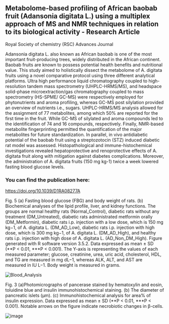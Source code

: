 ## Metabolome-based profiling of African baobab fruit (Adansonia digitata L.) using a multiplex approach of MS and NMR techniques in relation to its biological activity - Research Article

Royal Society of chemistry (RSC) Advances Journal



Adansonia digitata L. also known as African baobab is one of the most important fruit-producing trees,
widely distributed in the African continent. Baobab fruits are known to possess potential health benefits
and nutritional value. This study aimed to holistically dissect the metabolome of A. digitata fruits using
a novel comparative protocol using three different analytical platforms. Ultra high performance liquid
chromatography coupled to high-resolution tandem mass spectrometry (UHPLC-HRMS/MS), and
headspace solid-phase microextraction/gas chromatography coupled to mass spectrometry (HS-SPME/
GC-MS) were respectively employed for phytonutrients and aroma profiling, whereas GC-MS post
silylation provided an overview of nutrients i.e., sugars. UHPLC-HRMS/MS analysis allowed for the
assignment of 77 metabolites, among which 50% are reported for the first time in the fruit. While GC-MS
of silylated and aroma compounds led to the identification of 74 and 16 compounds, respectively.
Finally, NMR-based metabolite fingerprinting permitted the quantification of the major metabolites for
future standardization. In parallel, in vivo antidiabetic potential of the baobab fruit using a streptozotocin
(STZ) induced diabetic rat model was assessed. Histopathological and immune-histochemical
investigations revealed hepatoprotective and renoprotective effects of A. digitata fruit along with
mitigation against diabetes complications. Moreover, the administration of A. digitata fruits (150 mg kg-1)
twice a week lowered fasting blood glucose levels.

### You can find the publication here:
https://doi.org/10.1039/D1RA08277A

Fig. 5 (a) Fasting blood glucose (FBG) and body weight of rats. (b) Biochemical analyses of the lipid profile, liver, and kidney functions. The groups are normal healthy rats (Normal_Control), diabetic rats without any treatment (DM_Untreated), diabetic rats administrated metformin orally (DM_Metformin), diabetic rats i.p. injection with a low dose, which is 150 mg kg−1, of A. digitata L. (DM_AD_Low), diabetic rats i.p. injection with high dose, which is 300 mg kg−1, of A. digitata L. (DM_AD_High), and healthy rats i.p. injection with high dose of A. digitata L. (AD_Non_DM_High). Figure generated with R software version 3.5.2. Data expressed as mean ± SD (**P < 0.01, ***P < 0.001). The Y-axis is representing the values of each measured parameter; glucose, creatinine, urea, uric acid, cholesterol, HDL, and TG are measured in mg dL−1, whereas ALK, ALT, and AST are measured in IU L−1. Body weight is measured in grams.

![Blood_Analysis](https://github.com/user-attachments/assets/b14fceff-add3-4b54-bb48-686a7295f20e)

Fig. 3 (a)Photomicrographs of pancerase stained by hematoxylin and eosin, toluidine blue and insulin immunohistochemical staining. (b) The diameter of pancreatic islets (μm). (c) Immunohistochemical analysis for area% of insulin expression. Data expressed as mean ± SD (**P < 0.01, ***P < 0.001). Notable arrows on the figure indicate necrobiotic changes in β-cells.

![image](https://github.com/user-attachments/assets/7840f88d-e73f-4db4-a2c0-78dc48030df7)

